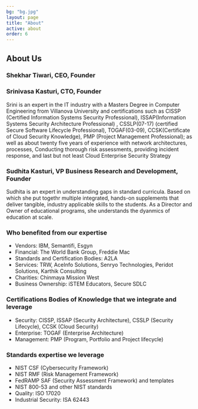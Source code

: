 ```yaml
---
bg: "bg.jpg"
layout: page
title: "About"
active: about
order: 6
---
```


## About Us
### Shekhar Tiwari, CEO, Founder

### Srinivasa Kasturi, CTO, Founder
Srini is an expert in the IT industry with a Masters Degree in Computer Engineering from Villanova University and certifications such as CISSP (Certified Information Systems Security Professional), ISSAP(Information Systems Security Architecture Professional) , CSSLP(07-17) (certified Secure Software Lifecycle Professional), TOGAF(03-09), CCSK(Certificate of Cloud Security Knowledge), PMP (Project Management Professional); as well as about twenty five years of experience with network architectures, processes, Conducting thorough risk assessments, providing incident response, and last but not least Cloud Enterprise Security Strategy

### Sudhita Kasturi, VP Business Research and Development, Founder
Sudhita is an expert in understanding gaps in standard curricula. Based on which she put togethr multiple integrated, hands-on supplements that deliver tangible, industry applicable skills to the students. As a Director and Owner of educational programs, she understands the dyanmics of education at scale.

### Who benefited from our expertise
* Vendors: IBM, Semantifi, Esgyn
* Financial: The World Bank Group, Freddie Mac
* Standards and Certification Bodies: A2LA
* Services: TRW, AceInfo Solutions, Senryo Technologies, Peridot Solutions, Karthik Consulting
* Charities: Chinmaya Mission West
* Business Ownership: iSTEM Educators, Secure SDLC

### Certifications Bodies of Knowledge that we integrate and leverage
* Security: CISSP, ISSAP (Security Architecture), CSSLP (Security Lifecycle), CCSK (Cloud Security)
* Enterprise: TOGAF (Enterprise Architecture)
* Management: PMP (Program, Portfolio and Project lifecycle)

### Standards expertise we leverage
* NIST CSF (Cybersecurity Framework)
* NIST RMF (Risk Management Framework)
* FedRAMP SAF (Security Assessment Framework) and templates
* NIST 800-53 and other NIST standards
* Quality: ISO 17020
* Industrial Security: ISA 62443

